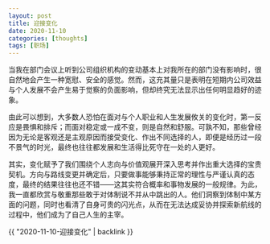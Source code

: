 ```yaml
---
layout: post
title: 迎接变化
date: 2020-11-10
categories: [thoughts]
tags: [职场]
---
```


当我在部门会议上听到公司组织机构的变动基本上对我所在的部门没有影响时，很自然地会产生一种宽慰、安全的感觉。然而，这充其量只是表明在短期内公司效益与个人发展不会产生易于觉察的负面影响，但却终究无法显示出任何明显趋好的迹象。

由此可以想到，大多数人恐怕在面对与个人职业和人生发展攸关的变化时，第一反应是畏惧和排斥；而面对稳定或一成不变，则是自然和舒服。可孰不知，那些曾经因为无论是客观还是主观原因而接受变化、作出不同选择的人，即便是经历过一段不景气的时光，最终也往往都发展和生活得比死守在一处的人更好。

其实，变化赋予了我们围绕个人志向与价值观展开深入思考并作出重大选择的宝贵契机。方向与路线变更并确定后，只要做事能够秉持正常的理性与严谨认真的态度，最终的结果往往也还不错——这其实符合概率和事物发展的一般规律。为此，我一直都欣赏与敬重那些敢于对体制说不并从中跳出的人。他们洞察到体制中某方面的问题，同时也看清了自身可贵的闪光点，从而在无法达成妥协并探索新航线的过程中，他们成为了自己人生的主宰。

{{ "2020-11-10-迎接变化" | backlink }}
